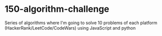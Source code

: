 # 150-algorithm-challenge
Series of algorithms where I'm going to solve 10 problems of each platform (HackerRank/LeetCode/CodeWars) using JavaScript and python
